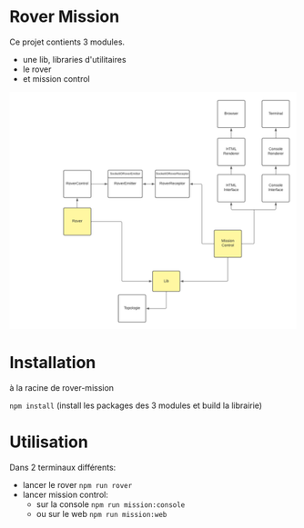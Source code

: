 # Rover Mission

Ce projet contients 3 modules.
 - une lib, libraries d'utilitaires
 - le rover
 - et mission control

![schema architecture](/rover_mission_schema.png)

# Installation

à la racine de rover-mission

`npm install` (install les packages des 3 modules et build la librairie)

# Utilisation

Dans 2 terminaux différents:
- lancer le rover `npm run rover`
- lancer mission control: 
   - sur la console `npm run mission:console`
   - ou sur le web `npm run mission:web`

